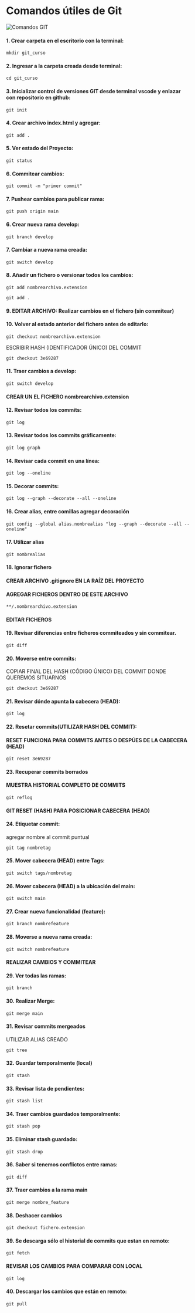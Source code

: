 # Comandos útiles de Git

![Comandos GIT](https://th.bing.com/th/id/R.135f0e7cad3b6837f092205712792738?rik=mw7r1CD1r3LivQ&pid=ImgRaw&r=0)

#### 1. Crear carpeta en el escritorio con la terminal:

```
mkdir git_curso
```
#### 2. Ingresar a la carpeta creada desde terminal:

```
cd git_curso
```

#### 3. Inicializar control de versiones GIT desde terminal vscode y enlazar con repositorio en github:

```
git init
```
#### 4. Crear archivo index.html y agregar:

```
git add .
```
#### 5. Ver estado del Proyecto:

```
git status
```

#### 6. Commitear cambios:

```
git commit -m "primer commit"
```

#### 7. Pushear cambios para publicar rama:

```
git push origin main
```

#### 6. Crear nueva rama develop:

```
git branch develop
```

#### 7. Cambiar a nueva rama creada:

```
git switch develop
```


#### 8. Añadir un fichero o versionar todos los cambios:
    
```
git add nombrearchivo.extension
```

```
git add .
```

#### 9. EDITAR ARCHIVO: Realizar cambios en el fichero (sin commitear)

#### 10. Volver al estado anterior del fichero antes de editarlo:

```
git checkout nombrearchivo.extension
```

ESCRIBIR HASH (IDENTIFICADOR ÚNICO) DEL COMMIT
```
git checkout 3e69287
```

#### 11. Traer cambios a develop:

```
git switch develop
```

#### CREAR UN EL FICHERO nombrearchivo.extension

#### 12. Revisar todos los commits:

```
git log
```

#### 13. Revisar todos los commits gráficamente:

```
git log graph
```
#### 14. Revisar cada commit en una línea:

```
git log --oneline
```

#### 15. Decorar commits:

```
git log --graph --decorate --all --oneline
```

#### 16. Crear alias, entre comillas agregar decoración

```
git config --global alias.nombrealias "log --graph --decorate --all --oneline"
```

#### 17. Utilizar alias

```
git nombrealias
```

#### 18. Ignorar fichero

#### CREAR ARCHIVO .gitignore EN LA RAÍZ DEL PROYECTO

#### AGREGAR FICHEROS DENTRO DE ESTE ARCHIVO

```
**/.nombrearchivo.extension
```

#### EDITAR FICHEROS

#### 19. Revisar diferencias entre ficheros commiteados y sin commitear.

```
git diff
```
#### 20. Moverse entre commits:

COPIAR FINAL DEL HASH (CÓDIGO ÚNICO) DEL COMMIT DONDE QUEREMOS SITUARNOS

```
git checkout 3e69287
```

#### 21. Revisar dónde apunta la cabecera (HEAD):

```
git log
```

#### 22. Resetar commits(UTILIZAR HASH DEL COMMIT):

#### RESET FUNCIONA PARA COMMITS ANTES O DESPÚES DE LA CABECERA (HEAD)
```
git reset 3e69287
```

#### 23. Recuperar commits borrados

#### MUESTRA HISTORIAL COMPLETO DE COMMITS

```
git reflog
```

#### GIT RESET (HASH) PARA POSICIONAR CABECERA (HEAD)

#### 24. Etiquetar commit:

agregar nombre al commit puntual

```
git tag nombretag
```

#### 25. Mover cabecera (HEAD) entre Tags:

```
git switch tags/nombretag
```

#### 26. Mover cabecera (HEAD) a la ubicación del main:

```
git switch main
```

#### 27. Crear nueva funcionalidad (feature):

```
git branch nombrefeature
```

#### 28. Moverse a nueva rama creada:

```
git switch nombrefeature
```
#### REALIZAR CAMBIOS Y COMMITEAR

#### 29. Ver todas las ramas:
```
git branch
```

#### 30. Realizar Merge:

```
git merge main
```

#### 31. Revisar commits mergeados

UTILIZAR ALIAS CREADO

```
git tree
```
#### 32. Guardar temporalmente (local)

```
git stash
```
#### 33. Revisar lista de pendientes:

```
git stash list
```

#### 34. Traer cambios guardados temporalmente:

```
git stash pop
```
#### 35. Eliminar stash guardado:

```
git stash drop
```
#### 36. Saber si tenemos conflictos entre ramas:

```
git diff
```
#### 37. Traer cambios a la rama main

```
git merge nombre_feature
```

#### 38. Deshacer cambios

```
git checkout fichero.extension
```

#### 39. Se descarga sólo el historial de commits que estan en remoto:

```
git fetch
```

#### REVISAR LOS CAMBIOS PARA COMPARAR CON LOCAL
```
git log
```

#### 40. Descargar los cambios que están en remoto:

```
git pull
```



















